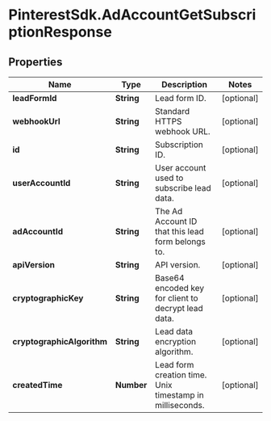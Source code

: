 # PinterestSdk.AdAccountGetSubscriptionResponse

## Properties

Name | Type | Description | Notes
------------ | ------------- | ------------- | -------------
**leadFormId** | **String** | Lead form ID. | [optional] 
**webhookUrl** | **String** | Standard HTTPS webhook URL. | [optional] 
**id** | **String** | Subscription ID. | [optional] 
**userAccountId** | **String** | User account used to subscribe lead data. | [optional] 
**adAccountId** | **String** | The Ad Account ID that this lead form belongs to. | [optional] 
**apiVersion** | **String** | API version. | [optional] 
**cryptographicKey** | **String** | Base64 encoded key for client to decrypt lead data. | [optional] 
**cryptographicAlgorithm** | **String** | Lead data encryption algorithm. | [optional] 
**createdTime** | **Number** | Lead form creation time. Unix timestamp in milliseconds. | [optional] 



